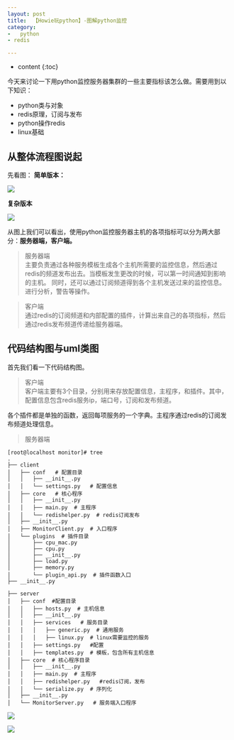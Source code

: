 ```yaml
---
layout: post
title:  【Howie玩python】-图解python监控
category: 
-   python
- redis

---
```


* content
{:toc}

今天来讨论一下用python监控服务器集群的一些主要指标该怎么做。需要用到以下知识：

- python类与对象    
- redis原理，订阅与发布        
- python操作redis    
- linux基础    

## 从整体流程图说起

先看图：
**简单版本：**

![](http://7xio9f.com1.z0.glb.clouddn.com/pythonday12-monitor.png)    

**复杂版本**

![](http://7xio9f.com1.z0.glb.clouddn.com/python%E7%9B%91%E6%8E%A7%E6%B5%81%E7%A8%8B%E5%9B%BE%20(1).png)    

从图上我们可以看出，使用python监控服务器主机的各项指标可以分为两大部分：**服务器端，客户端。**

> 服务器端    
主要负责通过各种服务模板生成各个主机所需要的监控信息，然后通过redis的频道发布出去。当模板发生更改的时候，可以第一时间通知到影响的主机。
同时，还可以通过订阅频道得到各个主机发送过来的监控信息。进行分析，警告等操作。

> 客户端      
通过redis的订阅频道和内部配置的插件，计算出来自己的各项指标，然后通过redis发布频道传递给服务器端。



## 代码结构图与uml类图

首先我们看一下代码结构图。

> 客户端      
客户端主要有3个目录，分别用来存放配置信息，主程序，和插件。其中，配置信息包含redis服务ip，端口号，订阅和发布频道。

各个插件都是单独的函数，返回每项服务的一个字典。主程序通过redis的订阅发布频道处理信息。

> 服务器端    


    [root@localhost monitor]# tree
    .
    ├── client
    │   ├── conf   # 配置目录
    │   │   ├── __init__.py
    │   │   └── settings.py   # 配置信息
    │   ├── core   # 核心程序
    │   │   ├── __init__.py
    │   │   ├── main.py  # 主程序
    │   │   └── redishelper.py  # redis订阅发布
    │   ├── __init__.py
    │   ├── MonitorClient.py  # 入口程序
    │   └── plugins  # 插件目录
    │       ├── cpu_mac.py
    │       ├── cpu.py
    │       ├── __init__.py
    │       ├── load.py
    │       ├── memory.py
    │       └── plugin_api.py  # 插件函数入口
    ├── __init__.py

    ├── server
    │   ├── conf  #配置目录
    │   │   ├── hosts.py  # 主机信息
    │   │   ├── __init__.py
    │   │   ├── services   # 服务目录
    │   │   │   ├── generic.py  # 通用服务
    │   │   │   ├── linux.py  # linux需要监控的服务
    │   │   ├── settings.py   #配置
    │   │   ├── templates.py  # 模板，包含所有主机信息
    │   ├── core  # 核心程序目录
    │   │   ├── __init__.py
    │   │   ├── main.py  # 主程序
    │   │   ├── redishelper.py   #redis订阅，发布
    │   │   └── serialize.py  # 序列化
    │   ├── __init__.py
    │   └── MonitorServer.py   # 服务端入口程序



![](http://7xio9f.com1.z0.glb.clouddn.com/pythondiagram-client.png)    


![](http://7xio9f.com1.z0.glb.clouddn.com/pythondiagram-server-all.png)    